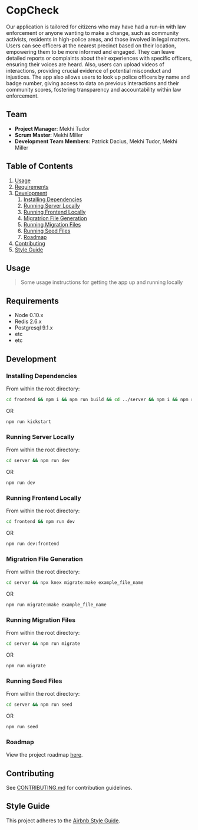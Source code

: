 # CopCheck

Our application is tailored for citizens who may have had a run-in with law enforcement or anyone wanting to make a change, such as community activists, residents in high-police areas, and those involved in legal matters. Users can see officers at the nearest precinct based on their location, empowering them to be more informed and engaged. They can leave detailed reports or complaints about their experiences with specific officers, ensuring their voices are heard. Also, users can upload videos of interactions, providing crucial evidence of potential misconduct and injustices. The app also allows users to look up police officers by name and badge number, giving access to data on previous interactions and their community scores, fostering transparency and accountability within law enforcement.


## Team

  - __Project Manager__: Mekhi Tudor
  - __Scrum Master__: Mekhi Miller
  - __Development Team Members__: Patrick Dacius, Mekhi Tudor, Mekhi Miller

## Table of Contents

1. [Usage](#usage)
1. [Requirements](#requirements)
1. [Development](#development)
    1. [Installing Dependencies](#installing-dependencies)
    1. [Running Server Locally](#running-server-locally)
    1. [Running Frontend Locally](#running-frontend-locally)
    1. [Migratrion File Generation](#migratrion-file-generation)
    1. [Running Migration Files](#running-migration-files)
    1. [Running Seed Files](#running-seed-files)
    1. [Roadmap](#roadmap)
1. [Contributing](#contributing)
1. [Style Guide](#style-guide)

## Usage

> Some usage instructions for getting the app up and running locally

## Requirements

- Node 0.10.x
- Redis 2.6.x
- Postgresql 9.1.x
- etc
- etc

## Development

### Installing Dependencies

From within the root directory:

```sh
cd frontend && npm i && npm run build && cd ../server && npm i && npm run migrate && npm run seed
```
OR
```sh
npm run kickstart
```

### Running Server Locally

From within the root directory:

```sh
cd server && npm run dev
```
OR
```sh
npm run dev
```

### Running Frontend Locally

From within the root directory:

```sh
cd frontend && npm run dev
```
OR
```sh
npm run dev:frontend
```

### Migratrion File Generation

From within the root directory:

```sh
cd server && npx knex migrate:make example_file_name
```
OR
```sh
npm run migrate:make example_file_name
```

### Running Migration Files

From within the root directory:

```sh
cd server && npm run migrate
```
OR
```sh
npm run migrate
```

### Running Seed Files

From within the root directory:

```sh
cd server && npm run seed
```
OR
```sh
npm run seed
```

### Roadmap

View the project roadmap [here](https://github.com/orgs/TEAM-3PM/projects/1).


## Contributing

See [CONTRIBUTING.md](CONTRIBUTING.md) for contribution guidelines.


## Style Guide

This project adheres to the [Airbnb Style Guide](https://github.com/airbnb/javascript).
